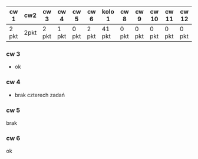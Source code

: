 | cw 1 | cw2| cw 3| cw 4| cw 5| cw 6| kolo 1| cw 8 | cw 9 | cw 10 | cw 11 | cw 12|
|---|---|---|---|---|---|---|---|---|---|---|---|
| 2 pkt | 2pkt| 2 pkt |1 pkt | 0 pkt | 2 pkt | 41 pkt | 0 pkt | 0 pkt | 0 pkt | 0 pkt | 0 pkt|

### cw 3

* ok

### cw 4

* brak czterech zadań


### cw 5

brak

### cw 6

ok
